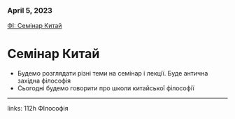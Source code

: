 
### April 5, 2023

[ФІ: Семінар Китай](https://www.notion.so/b425c6a8c1694ac48554cfa3d2b9476f) 

# Семінар Китай

- Будемо розглядати різні теми на семінар і лекції. Буде антична західна філософія
- Сьогодні будемо говорити про школи китайської філософії



---

links: 112h ФІлософія

